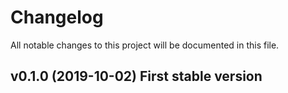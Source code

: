 # Changelog

All notable changes to this project will be documented in this file.

## v0.1.0 (2019-10-02) First stable version
